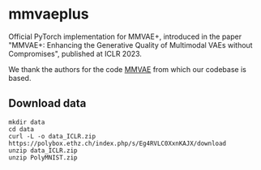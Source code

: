 # mmvaeplus

Official PyTorch implementation for MMVAE+, introduced in the paper "MMVAE+: Enhancing the Generative Quality of Multimodal VAEs without Compromises", published at ICLR 2023. 

We thank the authors for the code [MMVAE](https://github.com/iffsid/mmvae) from which our codebase is based.

## Download data
```
mkdir data 
cd data 
curl -L -o data_ICLR.zip https://polybox.ethz.ch/index.php/s/Eg4RVLC0XxnKAJX/download
unzip data_ICLR.zip 
unzip PolyMNIST.zip
```
